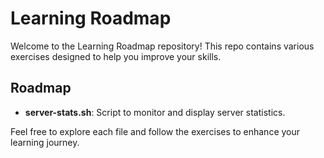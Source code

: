 # Learning Roadmap

Welcome to the Learning Roadmap repository! This repo contains various exercises designed to help you improve your skills.

## Roadmap

- **server-stats.sh**: Script to monitor and display server statistics.


Feel free to explore each file and follow the exercises to enhance your learning journey.
